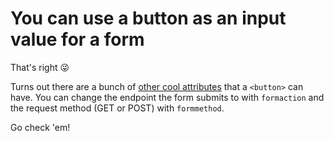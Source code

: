 # You can use a button as an input value for a form

That's right :stuck_out_tongue_winking_eye:

Turns out there are a bunch of [other cool attributes](https://developer.mozilla.org/en-US/docs/Web/HTML/Element/button) that a `<button>` can have. You can change the endpoint the form submits to with `formaction` and the request method (GET or POST) with `formmethod`.

Go check 'em!
